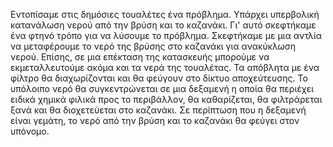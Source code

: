 Εντοπίσαμε στις δημόσιες τουαλέτες ένα πρόβλημα. Υπάρχει υπερβολική κατανάλωση νερού από την βρύση και το καζανάκι. Γι' αυτό σκεφτήκαμε ένα φτηνό τρόπο για να λύσουμε το πρόβλημα. Σκεφτήκαμε με μια αντλία να μεταφέρουμε το νερό της βρύσης στο καζανάκι για ανακύκλωση νερού. Επίσης, σε μια επέκταση της κατασκευής μπορούμε να εκμεταλλευτούμε ακόμα και τα νερά της τουαλέτας. Τα απόβλητα με ένα φίλτρο θα διαχωρίζονται και θα φεύγουν στο δίκτυο αποχεύτευσης. Το υπόλοιπο νερό θα συγκεντρώνεται σε μια δεξαμενή η οποία θα περιέχει ειδικά χημικά φιλικά προς το περιβάλλον, θα καθαρίζεται, θα φιλτράρεται ξανά και θα διοχετεύεται στο καζανάκι. Σε περίπτωση που η δεξαμενή είναι γεμάτη, το νερό από την βρύση και το καζανάκι θα φεύγει στον υπόνομο.
